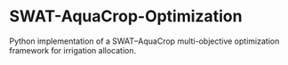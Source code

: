 # SWAT-AquaCrop-Optimization
Python implementation of a SWAT–AquaCrop multi-objective optimization framework for irrigation allocation.
